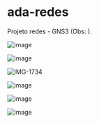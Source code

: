 # ada-redes
Projeto redes - GNS3
(Obs: ).




![image](https://github.com/user-attachments/assets/a8dca077-b7c2-4f6b-bbc8-74bc9d6b8fe5)

![image](https://github.com/user-attachments/assets/250f2186-07a5-46bf-ac8e-9e0ca4c7ca1e)



![IMG-1734](https://github.com/user-attachments/assets/79d32619-1eb0-4afe-850d-b6a649142f80)

![image](https://github.com/user-attachments/assets/9dcdb528-1758-42cd-bba5-5500ba609a41)

![image](https://github.com/user-attachments/assets/a8fb1c49-2c1e-48f5-aff4-bb26f3fecc88)





![image](https://github.com/user-attachments/assets/687225e3-8068-4fb4-bf5b-ffdc99fecca8)













